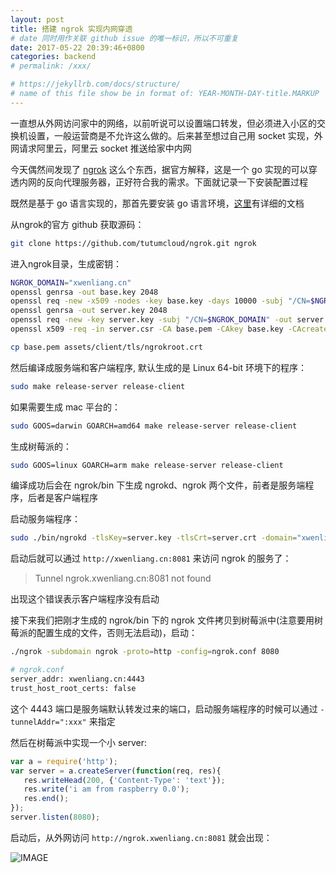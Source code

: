 ```yaml
---
layout: post
title: 搭建 ngrok 实现内网穿透
# date 同时用作关联 github issue 的唯一标识，所以不可重复
date: 2017-05-22 20:39:46+0800
categories: backend
# permalink: /xxx/

# https://jekyllrb.com/docs/structure/
# name of this file show be in format of: YEAR-MONTH-DAY-title.MARKUP
---
```



一直想从外网访问家中的网络，以前听说可以设置端口转发，但必须进入小区的交换机设置，一般运营商是不允许这么做的。后来甚至想过自己用 socket 实现，外网请求阿里云，阿里云 socket 推送给家中内网  

今天偶然间发现了 [ngrok](https://github.com/inconshreveable/ngrok) 这么个东西，据官方解释，这是一个 go 实现的可以穿透内网的反向代理服务器，正好符合我的需求。下面就记录一下安装配置过程  

既然是基于 go 语言实现的，那首先要安装 go 语言环境，[这里](https://golang.org/doc/install?download=go1.8.1.linux-amd64.tar.gz)有详细的文档  

从ngrok的官方 github 获取源码：  

```bash
git clone https://github.com/tutumcloud/ngrok.git ngrok
```  

进入ngrok目录，生成密钥：  

```bash
NGROK_DOMAIN="xwenliang.cn"
openssl genrsa -out base.key 2048
openssl req -new -x509 -nodes -key base.key -days 10000 -subj "/CN=$NGROK_DOMAIN" -out base.pem
openssl genrsa -out server.key 2048
openssl req -new -key server.key -subj "/CN=$NGROK_DOMAIN" -out server.csr
openssl x509 -req -in server.csr -CA base.pem -CAkey base.key -CAcreateserial -days 10000 -out server.crt

cp base.pem assets/client/tls/ngrokroot.crt
```

然后编译成服务端和客户端程序, 默认生成的是 Linux 64-bit 环境下的程序：  

```bash
sudo make release-server release-client
```

如果需要生成 mac 平台的：  

```bash
sudo GOOS=darwin GOARCH=amd64 make release-server release-client
```

生成树莓派的：  

```bash
sudo GOOS=linux GOARCH=arm make release-server release-client
```

编译成功后会在 ngrok/bin 下生成 ngrokd、ngrok 两个文件，前者是服务端程序，后者是客户端程序  

启动服务端程序：  

```bash
sudo ./bin/ngrokd -tlsKey=server.key -tlsCrt=server.crt -domain="xwenliang.cn" -httpAddr=":8081" httpsAddr=":8082"
```

启动后就可以通过 `http://xwenliang.cn:8081` 来访问 ngrok 的服务了：  

> Tunnel ngrok.xwenliang.cn:8081 not found  

出现这个错误表示客户端程序没有启动  

接下来我们把刚才生成的 ngrok/bin 下的 ngrok 文件拷贝到树莓派中(注意要用树莓派的配置生成的文件，否则无法启动)，启动：  

```bash
./ngrok -subdomain ngrok -proto=http -config=ngrok.conf 8080
```

```bash
# ngrok.conf
server_addr: xwenliang.cn:4443
trust_host_root_certs: false
```

这个 4443 端口是服务端默认转发过来的端口，启动服务端程序的时候可以通过 `-tunnelAddr=":xxx"` 来指定  

然后在树莓派中实现一个小 server:  

```javascript
var a = require('http');
var server = a.createServer(function(req, res){
   res.writeHead(200, {'Content-Type': 'text'});
   res.write('i am from raspberry 0.0');
   res.end();
});
server.listen(8080);
```

启动后，从外网访问 `http://ngrok.xwenliang.cn:8081` 就会出现：  

![IMAGE](https://cdn.jsdelivr.net/gh/xwenliang/gallery2022/2022-04-27-f21a6a3b74.jpg)  

